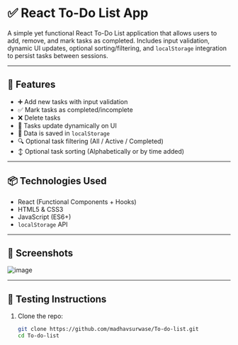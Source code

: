 # ✅ React To-Do List App

A simple yet functional React To-Do List application that allows users to add, remove, and mark tasks as completed. Includes input validation, dynamic UI updates, optional sorting/filtering, and `localStorage` integration to persist tasks between sessions.

---

## 🚀 Features

- ➕ Add new tasks with input validation
- ✅ Mark tasks as completed/incomplete
- ❌ Delete tasks
- 🔄 Tasks update dynamically on UI
- 📁 Data is saved in `localStorage`
- 🔍 Optional task filtering (All / Active / Completed)
- ↕️ Optional task sorting (Alphabetically or by time added)

---

## 📦 Technologies Used

- React (Functional Components + Hooks)
- HTML5 & CSS3
- JavaScript (ES6+)
- `localStorage` API

---

## 📸 Screenshots

![image](https://github.com/user-attachments/assets/381acf9f-146b-4028-8332-21d1601c0dc0)



---

## 🧪 Testing Instructions

1. Clone the repo:
   ```bash
   git clone https://github.com/madhavsurwase/To-do-list.git
   cd To-do-list

